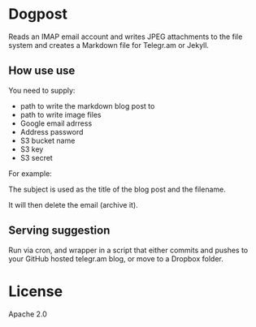 Dogpost
========

Reads an IMAP email account and writes JPEG attachments to the file system and creates a Markdown file for Telegr.am or Jekyll.

How use use
-----------

You need to supply:

- path to write the markdown blog post to
- path to write image files
- Google email adrress
- Address password
- S3 bucket name
- S3 key
- S3 secret

For example:

The subject is used as the title of the blog post and the filename.

It will then delete the email (archive it).

Serving suggestion
------------------

Run via cron, and wrapper in a script that either commits and pushes to your GitHub hosted telegr.am blog, or move to a Dropbox folder.


License
=======

Apache 2.0

